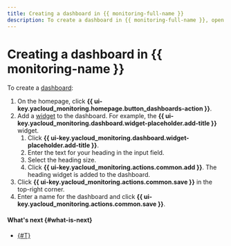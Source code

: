```yaml
---
title: Creating a dashboard in {{ monitoring-full-name }}
description: To create a dashboard in {{ monitoring-full-name }}, open the service homepage and click Create dashboard. Add a widget to the dashboard. Click Heading under Add widget or click Add in the dashboard title and then select Heading. Enter the text for your heading in the input field. Select the heading size. Click Add. The heading widget is added to the dashboard. Click Save in the upper-right corner. Enter a name for the dashboard and click Save.
---
```


# Creating a dashboard in {{ monitoring-name }}



To create a [dashboard](../../concepts/visualization/dashboard.md):

1. On the homepage, click **{{ ui-key.yacloud_monitoring.homepage.button_dashboards-action }}**.
1. Add a [widget](../../concepts/visualization/widget.md) to the dashboard. For example, the **{{ ui-key.yacloud_monitoring.dashboard.widget-placeholder.add-title }}** widget.
    1. Click **{{ ui-key.yacloud_monitoring.dashboard.widget-placeholder.add-title }}**.
    1. Enter the text for your heading in the input field.
    1. Select the heading size.
    1. Click **{{ ui-key.yacloud_monitoring.actions.common.add }}**. The heading widget is added to the dashboard.
1. Click **{{ ui-key.yacloud_monitoring.actions.common.save }}** in the top-right corner.
1. Enter a name for the dashboard and click **{{ ui-key.yacloud_monitoring.actions.common.save }}**.


#### What's next {#what-is-next}
- [{#T}](add-widget.md)
